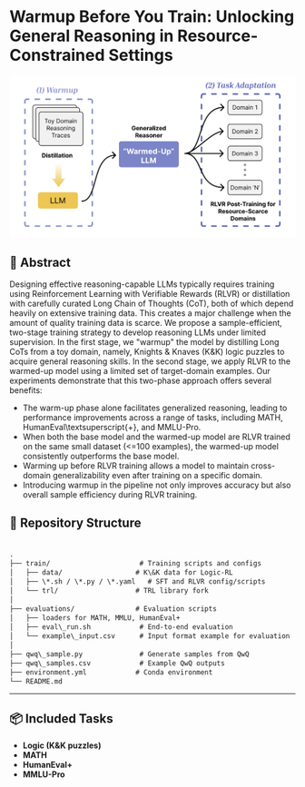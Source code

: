 # Warmup Before You Train: Unlocking General Reasoning in Resource-Constrained Settings

![Methodology](figures/fig1.png)

## 📄 Abstract

Designing effective reasoning-capable LLMs typically requires training using Reinforcement Learning with Verifiable Rewards (RLVR) or distillation with carefully curated Long Chain of Thoughts (CoT), both of which depend heavily on extensive training data. This creates a major challenge when the amount of quality training data is scarce. 
We propose a sample-efficient, two-stage training strategy to develop reasoning LLMs under limited supervision. In the first stage, we "warmup" the model by distilling Long CoTs from a toy domain, namely, Knights & Knaves (K&K) logic puzzles to acquire general reasoning skills. 
In the second stage, we apply RLVR to the warmed-up model using a limited set of target-domain examples. Our experiments demonstrate that this two-phase approach offers several benefits: 
- The warm-up phase alone facilitates generalized reasoning, leading to performance improvements across a range of tasks, including MATH, HumanEval\textsuperscript{+}, and MMLU-Pro.
- When both the base model and the warmed-up model are RLVR trained on the same small dataset (<=100 examples), the warmed-up model consistently outperforms the base model.
- Warming up before RLVR training allows a model to maintain cross-domain generalizability even after training on a specific domain.
- Introducing warmup in the pipeline not only improves accuracy but also overall sample efficiency during RLVR training.

## 📁 Repository Structure

```

.
├── train/                      # Training scripts and configs
│   ├── data/                  # K\&K data for Logic-RL
│   ├── \*.sh / \*.py / \*.yaml   # SFT and RLVR config/scripts
│   └── trl/                   # TRL library fork
│
├── evaluations/               # Evaluation scripts
│   ├── loaders for MATH, MMLU, HumanEval+
│   ├── eval\_run.sh            # End-to-end evaluation
│   └── example\_input.csv      # Input format example for evaluation
│
├── qwq\_sample.py              # Generate samples from QwQ
├── qwq\_samples.csv            # Example QwQ outputs
├── environment.yml            # Conda environment
└── README.md

```

---

## 📦 Included Tasks

* **Logic (K\&K puzzles)**
* **MATH**
* **HumanEval+**
* **MMLU-Pro**
